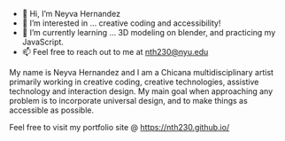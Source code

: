 - 👋 Hi, I’m Neyva Hernandez
- 👀 I’m interested in ... creative coding and accessibility!
- 🌱 I’m currently learning ... 3D modeling on blender, and practicing my JavaScript.
- 📫 Feel free to reach out to me at nth230@nyu.edu


My name is Neyva Hernandez and I am a Chicana multidisciplinary artist primarily working in creative coding, creative technologies, assistive technology and interaction design.
My main goal when approaching any problem is to incorporate universal design, and to make things as accessible as possible.

Feel free to visit my portfolio site @ https://nth230.github.io/ 


<!---
nth230/nth230 is a ✨ special ✨ repository because its `README.md` (this file) appears on your GitHub profile.
You can click the Preview link to take a look at your changes.
--->
